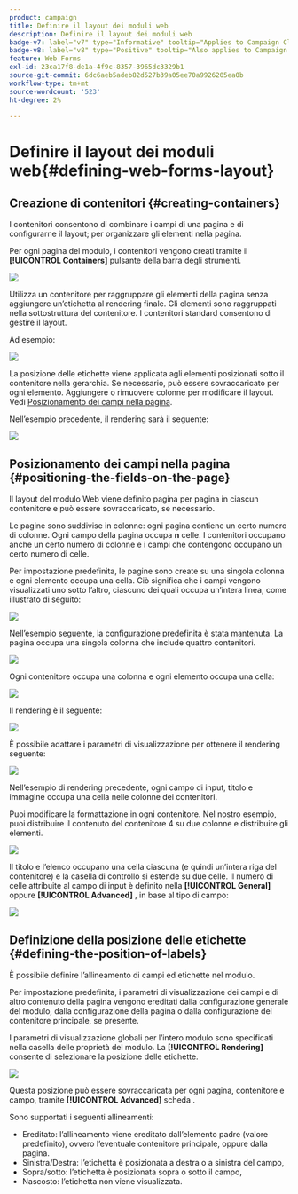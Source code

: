 ```yaml
---
product: campaign
title: Definire il layout dei moduli web
description: Definire il layout dei moduli web
badge-v7: label="v7" type="Informative" tooltip="Applies to Campaign Classic v7"
badge-v8: label="v8" type="Positive" tooltip="Also applies to Campaign v8"
feature: Web Forms
exl-id: 23ca17f8-de1a-4f9c-8357-3965dc3329b1
source-git-commit: 6dc6aeb5adeb82d527b39a05ee70a9926205ea0b
workflow-type: tm+mt
source-wordcount: '523'
ht-degree: 2%

---
```


# Definire il layout dei moduli web{#defining-web-forms-layout}



## Creazione di contenitori {#creating-containers}

I contenitori consentono di combinare i campi di una pagina e di configurarne il layout; per organizzare gli elementi nella pagina.

Per ogni pagina del modulo, i contenitori vengono creati tramite il **[!UICONTROL Containers]** pulsante della barra degli strumenti.

![](assets/s_ncs_admin_survey_containers_add.png)

Utilizza un contenitore per raggruppare gli elementi della pagina senza aggiungere un’etichetta al rendering finale. Gli elementi sono raggruppati nella sottostruttura del contenitore. I contenitori standard consentono di gestire il layout.

Ad esempio:

![](assets/s_ncs_admin_survey_containers_std_arbo.png)

La posizione delle etichette viene applicata agli elementi posizionati sotto il contenitore nella gerarchia. Se necessario, può essere sovraccaricato per ogni elemento. Aggiungere o rimuovere colonne per modificare il layout. Vedi [Posizionamento dei campi nella pagina](#positioning-the-fields-on-the-page).

Nell’esempio precedente, il rendering sarà il seguente:

![](assets/s_ncs_admin_survey_containers_std_ex.png)

## Posizionamento dei campi nella pagina {#positioning-the-fields-on-the-page}

Il layout del modulo Web viene definito pagina per pagina in ciascun contenitore e può essere sovraccaricato, se necessario.

Le pagine sono suddivise in colonne: ogni pagina contiene un certo numero di colonne. Ogni campo della pagina occupa **n** celle. I contenitori occupano anche un certo numero di colonne e i campi che contengono occupano un certo numero di celle.

Per impostazione predefinita, le pagine sono create su una singola colonna e ogni elemento occupa una cella. Ciò significa che i campi vengono visualizzati uno sotto l’altro, ciascuno dei quali occupa un’intera linea, come illustrato di seguito:

![](assets/s_ncs_admin_survey_container_ex.png)

Nell’esempio seguente, la configurazione predefinita è stata mantenuta. La pagina occupa una singola colonna che include quattro contenitori.

![](assets/s_ncs_admin_survey_container_ex0.png)

Ogni contenitore occupa una colonna e ogni elemento occupa una cella:

![](assets/s_ncs_admin_survey_container_ex0a.png)

Il rendering è il seguente:

![](assets/s_ncs_admin_survey_container_ex0_rend.png)

È possibile adattare i parametri di visualizzazione per ottenere il rendering seguente:

![](assets/s_ncs_admin_survey_container_ex1_rend.png)

Nell’esempio di rendering precedente, ogni campo di input, titolo e immagine occupa una cella nelle colonne dei contenitori.

Puoi modificare la formattazione in ogni contenitore. Nel nostro esempio, puoi distribuire il contenuto del contenitore 4 su due colonne e distribuire gli elementi.

![](assets/s_ncs_admin_survey_container_ex2_rend.png)

Il titolo e l’elenco occupano una cella ciascuna (e quindi un’intera riga del contenitore) e la casella di controllo si estende su due celle. Il numero di celle attribuite al campo di input è definito nella **[!UICONTROL General]** oppure **[!UICONTROL Advanced]** , in base al tipo di campo:

![](assets/s_ncs_admin_survey_container_ex2.png)

## Definizione della posizione delle etichette {#defining-the-position-of-labels}

È possibile definire l’allineamento di campi ed etichette nel modulo.

Per impostazione predefinita, i parametri di visualizzazione dei campi e di altro contenuto della pagina vengono ereditati dalla configurazione generale del modulo, dalla configurazione della pagina o dalla configurazione del contenitore principale, se presente.

I parametri di visualizzazione globali per l’intero modulo sono specificati nella casella delle proprietà del modulo. La **[!UICONTROL Rendering]** consente di selezionare la posizione delle etichette.

![](assets/s_ncs_admin_survey_label_position.png)

Questa posizione può essere sovraccaricata per ogni pagina, contenitore e campo, tramite **[!UICONTROL Advanced]** scheda .

Sono supportati i seguenti allineamenti:

* Ereditato: l’allineamento viene ereditato dall’elemento padre (valore predefinito), ovvero l’eventuale contenitore principale, oppure dalla pagina.
* Sinistra/Destra: l’etichetta è posizionata a destra o a sinistra del campo,
* Sopra/sotto: l’etichetta è posizionata sopra o sotto il campo,
* Nascosto: l’etichetta non viene visualizzata.
